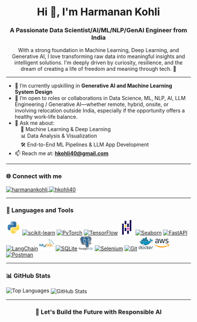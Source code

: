 <h1 align="center">Hi 👋, I'm Harmanan Kohli</h1>
<h3 align="center">A Passionate Data Scientist/AI/ML/NLP/GenAI Engineer from India</h3>

<p align="center">
With a strong foundation in Machine Learning, Deep Learning, and Generative AI, I love transforming raw data into meaningful insights and intelligent solutions. I'm deeply driven by curiosity, resilience, and the dream of creating a life of freedom and meaning through tech. 🚀
</p>

---

- 🌱 I’m currently upskilling in **Generative AI and Machine Learning System Design**
- 🤝 I’m open to roles or collaborations in Data Science, ML, NLP, AI, LLM Engineering / Generative AI—whether remote, hybrid, onsite, or involving relocation outside India, especially if the opportunity offers a       healthy work-life balance.
- 💬 Ask me about:  
  &nbsp;&nbsp;&nbsp;&nbsp;🧠 Machine Learning & Deep Learning  
  &nbsp;&nbsp;&nbsp;&nbsp;📊 Data Analysis & Visualization  
  &nbsp;&nbsp;&nbsp;&nbsp;🛠 End-to-End ML Pipelines & LLM App Development  
- 📫 Reach me at: **hkohli40@gmail.com**

---

<h3 align="left">🌐 Connect with me</h3>
<p align="left">
  <a href="https://linkedin.com/in/harmanankohli" target="blank">
    <img align="center" src="https://raw.githubusercontent.com/rahuldkjain/github-profile-readme-generator/master/src/images/icons/Social/linked-in-alt.svg" alt="harmanankohli" height="30" width="40" />
  </a>
  <a href="https://www.leetcode.com/hkohli40" target="blank">
    <img align="center" src="https://raw.githubusercontent.com/rahuldkjain/github-profile-readme-generator/master/src/images/icons/Social/leet-code.svg" alt="hkohli40" height="30" width="40" />
  </a>
</p>

---

<h3 align="left">🧰 Languages and Tools</h3>
<p align="left">
  <a href="https://www.python.org" target="_blank"><img src="https://raw.githubusercontent.com/devicons/devicon/master/icons/python/python-original.svg" width="40" height="40" alt="Python" /></a>
  <a href="https://scikit-learn.org/" target="_blank"><img src="https://upload.wikimedia.org/wikipedia/commons/0/05/Scikit_learn_logo_small.svg" width="40" height="40" alt="scikit-learn" /></a>
  <a href="https://pytorch.org/" target="_blank"><img src="https://www.vectorlogo.zone/logos/pytorch/pytorch-icon.svg" width="40" height="40" alt="PyTorch" /></a>
  <a href="https://www.tensorflow.org" target="_blank"><img src="https://www.vectorlogo.zone/logos/tensorflow/tensorflow-icon.svg" width="40" height="40" alt="TensorFlow" /></a>
  <a href="https://pandas.pydata.org/" target="_blank"><img src="https://raw.githubusercontent.com/devicons/devicon/2ae2a900d2f041da66e950e4d48052658d850630/icons/pandas/pandas-original.svg" width="40" height="40" alt="Pandas" /></a>
  <a href="https://seaborn.pydata.org/" target="_blank"><img src="https://seaborn.pydata.org/_images/logo-mark-lightbg.svg" width="40" height="40" alt="Seaborn" /></a>
  <a href="https://fastapi.tiangolo.com/" target="_blank"><img src="https://fastapi.tiangolo.com/img/logo-margin/logo-teal.png" width="100" height="40" alt="FastAPI" /></a>
  <a href="https://langchain.com/" target="_blank"><img src="https://www.streamlinehq.com/icons/download/langchain--31088)" width="40" height="40" alt="LangChain" /></a>
  <a href="https://www.mysql.com/" target="_blank"><img src="https://raw.githubusercontent.com/devicons/devicon/master/icons/mysql/mysql-original-wordmark.svg" width="40" height="40" alt="MySQL" /></a>
  <a href="https://www.sqlite.org/" target="_blank"><img src="https://www.vectorlogo.zone/logos/sqlite/sqlite-icon.svg" width="40" height="40" alt="SQLite" /></a>
  <a href="https://www.postgresql.org/" target="_blank"><img src="https://raw.githubusercontent.com/devicons/devicon/master/icons/postgresql/postgresql-original-wordmark.svg" width="40" height="40" alt="PostgreSQL" /></a>
  <a href="https://www.selenium.dev/" target="_blank"><img src="https://raw.githubusercontent.com/detain/svg-logos/780f25886640cef088af994181646db2f6b1a3f8/svg/selenium-logo.svg" width="40" height="40" alt="Selenium" /></a>
  <a href="https://git-scm.com/" target="_blank"><img src="https://www.vectorlogo.zone/logos/git-scm/git-scm-icon.svg" width="40" height="40" alt="Git" /></a>
  <a href="https://www.docker.com/" target="_blank"><img src="https://raw.githubusercontent.com/devicons/devicon/master/icons/docker/docker-original-wordmark.svg" width="40" height="40" alt="Docker" /></a>
  <a href="https://aws.amazon.com/" target="_blank"><img src="https://raw.githubusercontent.com/devicons/devicon/master/icons/amazonwebservices/amazonwebservices-original-wordmark.svg" width="40" height="40" alt="AWS" /></a>
  <a href="https://postman.com/" target="_blank"><img src="https://www.vectorlogo.zone/logos/getpostman/getpostman-icon.svg" width="40" height="40" alt="Postman" /></a>
</p>


---

<h3 align="left">📊 GitHub Stats</h3>

<p>
  <img align="left" src="https://github-readme-stats.vercel.app/api/top-langs?username=harmanankohli&show_icons=true&locale=en&layout=compact" alt="Top Languages" />
</p>

<p>&nbsp;<img align="center" src="https://github-readme-stats.vercel.app/api?username=harmanankohli&show_icons=true&locale=en" alt="GitHub Stats" /></p>

---

<h3 align="center">🌟 Let's Build the Future with Responsible AI</h3>
